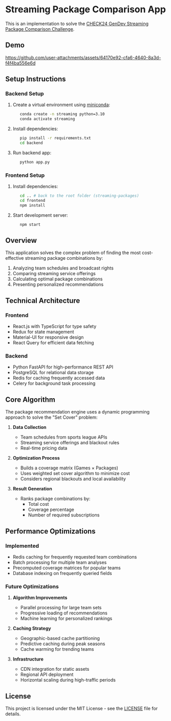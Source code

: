 # Streaming Package Comparison App

This is an implementation to solve the [CHECK24 GenDev Streaming Package Comparison Challenge](https://github.com/check24-scholarships/check24-best-combination-challenge).

## Demo

https://github.com/user-attachments/assets/64170e92-cfa6-4640-8a3d-f4f4ba556e6d

## Setup Instructions

### Backend Setup
1. Create a virtual environment using [miniconda](https://docs.anaconda.com/free/miniconda/miniconda-install/):   
   ```bash
      conda create -n streaming python=3.10
      conda activate streaming
   ```

2. Install dependencies:   
   ```bash
      pip install -r requirements.txt   
      cd backend
   ```

3. Run backend app:   
   ```bash
      python app.py  
   ```

### Frontend Setup
1. Install dependencies:   
   ```bash
      cd .. # back to the root folder (streaming-packages)
      cd frontend
      npm install   
   ```

2. Start development server:   
   ```bash
      npm start 
   ```

## Overview

This application solves the complex problem of finding the most cost-effective streaming package combinations by:
1. Analyzing team schedules and broadcast rights
2. Comparing streaming service offerings
3. Calculating optimal package combinations
4. Presenting personalized recommendations

## Technical Architecture

### Frontend
- React.js with TypeScript for type safety
- Redux for state management
- Material-UI for responsive design
- React Query for efficient data fetching

### Backend
- Python FastAPI for high-performance REST API
- PostgreSQL for relational data storage
- Redis for caching frequently accessed data
- Celery for background task processing

## Core Algorithm

The package recommendation engine uses a dynamic programming approach to solve the "Set Cover" problem:

1. **Data Collection**
   - Team schedules from sports league APIs
   - Streaming service offerings and blackout rules
   - Real-time pricing data

2. **Optimization Process**
   - Builds a coverage matrix (Games × Packages)
   - Uses weighted set cover algorithm to minimize cost
   - Considers regional blackouts and local availability

3. **Result Generation**
   - Ranks package combinations by:
     - Total cost
     - Coverage percentage
     - Number of required subscriptions

## Performance Optimizations

### Implemented
- Redis caching for frequently requested team combinations
- Batch processing for multiple team analyses
- Precomputed coverage matrices for popular teams
- Database indexing on frequently queried fields

### Future Optimizations
1. **Algorithm Improvements**
   - Parallel processing for large team sets
   - Progressive loading of recommendations
   - Machine learning for personalized rankings

2. **Caching Strategy**
   - Geographic-based cache partitioning
   - Predictive caching during peak seasons
   - Cache warming for trending teams

3. **Infrastructure**
   - CDN integration for static assets
   - Regional API deployment
   - Horizontal scaling during high-traffic periods

## License
This project is licensed under the MIT License - see the [LICENSE](LICENSE) file for details.